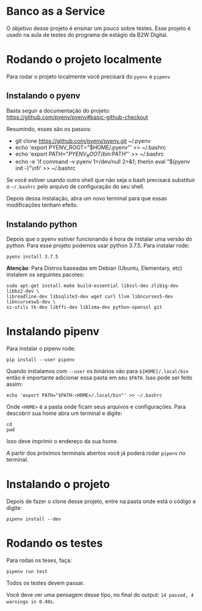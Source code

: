 # Banco as a Service

O objetivo desse projeto é ensinar um pouco sobre testes. Esse projeto é usado na aula de testes do programa de estágio da B2W Digital.

# Rodando o projeto localmente

Para rodar o projeto localmente você precisará do `pyenv` e `pipenv`

## Instalando o pyenv

Basta seguir a documentação do projeto: https://github.com/pyenv/pyenv#basic-github-checkout

Resumindo, esses são os passos:

- git clone https://github.com/pyenv/pyenv.git ~/.pyenv
- echo 'export PYENV_ROOT="$HOME/.pyenv"' >> ~/.bashrc
- echo 'export PATH="$PYENV_ROOT/bin:$PATH"' >> ~/.bashrc
- echo -e 'if command -v pyenv 1>/dev/null 2>&1; then\n  eval "$(pyenv init -)"\nfi' >> ~/.bashrc

Se você estiver usando outro shell que não seja o bash precisará substituir o `~/.bashrc` pelo arquivo
de configuração do seu shell.

Depois dessa instalação, abra um novo terminal para que essas modificações tenham efeito.

## Instalando python

Depois que o pyenv estiver funcionando é hora de instalar uma versão do python. Para esse projeto podemos
usar python 3.7.5. Para instalar rode:

```
pyenv install 3.7.5
```

**Atenção**: Para Distros baseadas em Debian (Ubuntu, Elementary, etc) instalem os seguintes pacotes:

```
sudo apt-get install make build-essential libssl-dev zlib1g-dev libbz2-dev \
libreadline-dev libsqlite3-dev wget curl llvm libncurses5-dev libncursesw5-dev \
xz-utils tk-dev libffi-dev liblzma-dev python-openssl git
```


# Instalando pipenv

Para instalar o pipenv rode:

```
pip install --user pipenv
```

Quando instalamos com `--user` os binários vão para `${HOME}/.local/bin` então é importante adicionar essa pasta em seu `$PATH`.
Isso pode ser feito assim:

```
echo 'export PATH="$PATH:<HOME>/.local/bin"' >> ~/.bashrc
```

Onde `<HOME>` é a pasta onde ficam seus arquivos e configurações. Para descobrir sua home abra um terminal e digite:

```
cd
pwd
```

Isso deve imprimir o endereço da sua home.

A partir dos próximos terminais abertos você já poderá rodar `pipenv` no terminal.

# Instalando o projeto

Depois de fazer o clone desse projeto, entre na pasta onde está o código e digite:

```
pipenv install --dev
```

# Rodando os testes

Para rodas os teses, faça:

```
pipenv run test
```

Todos os testes devem passar.

Você deve ver uma pensagem desse tipo, no final do output: `14 passed, 4 warnings in 0.40s`.
